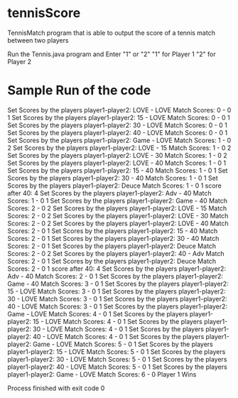 # tennisScore
TennisMatch program that is able to output the score of a tennis match between two players

Run the Tennis.java program and Enter "1" or "2"
"1" for Player 1
"2" for Player 2 

Sample Run of the code
=======================

Set Scores by the players player1-player2: LOVE - LOVE
Match Scores: 0 - 0
1
Set Scores by the players player1-player2: 15 - LOVE
Match Scores: 0 - 0
1
Set Scores by the players player1-player2: 30 - LOVE
Match Scores: 0 - 0
1
Set Scores by the players player1-player2: 40 - LOVE
Match Scores: 0 - 0
1
Set Scores by the players player1-player2: Game - LOVE
Match Scores: 1 - 0
2
Set Scores by the players player1-player2: LOVE - 15
Match Scores: 1 - 0
2
Set Scores by the players player1-player2: LOVE - 30
Match Scores: 1 - 0
2
Set Scores by the players player1-player2: LOVE - 40
Match Scores: 1 - 0
1
Set Scores by the players player1-player2: 15 - 40
Match Scores: 1 - 0
1
Set Scores by the players player1-player2: 30 - 40
Match Scores: 1 - 0
1
Set Scores by the players player1-player2: Deuce
Match Scores: 1 - 0
1
score after 40:  4
Set Scores by the players player1-player2: Adv - 40
Match Scores: 1 - 0
1
Set Scores by the players player1-player2: Game - 40
Match Scores: 2 - 0
2
Set Scores by the players player1-player2: LOVE - 15
Match Scores: 2 - 0
2
Set Scores by the players player1-player2: LOVE - 30
Match Scores: 2 - 0
2
Set Scores by the players player1-player2: LOVE - 40
Match Scores: 2 - 0
1
Set Scores by the players player1-player2: 15 - 40
Match Scores: 2 - 0
1
Set Scores by the players player1-player2: 30 - 40
Match Scores: 2 - 0
1
Set Scores by the players player1-player2: Deuce
Match Scores: 2 - 0
2
Set Scores by the players player1-player2: 40 - Adv
Match Scores: 2 - 0
1
Set Scores by the players player1-player2: Deuce
Match Scores: 2 - 0
1
score after 40:  4
Set Scores by the players player1-player2: Adv - 40
Match Scores: 2 - 0
1
Set Scores by the players player1-player2: Game - 40
Match Scores: 3 - 0
1
Set Scores by the players player1-player2: 15 - LOVE
Match Scores: 3 - 0
1
Set Scores by the players player1-player2: 30 - LOVE
Match Scores: 3 - 0
1
Set Scores by the players player1-player2: 40 - LOVE
Match Scores: 3 - 0
1
Set Scores by the players player1-player2: Game - LOVE
Match Scores: 4 - 0
1
Set Scores by the players player1-player2: 15 - LOVE
Match Scores: 4 - 0
1
Set Scores by the players player1-player2: 30 - LOVE
Match Scores: 4 - 0
1
Set Scores by the players player1-player2: 40 - LOVE
Match Scores: 4 - 0
1
Set Scores by the players player1-player2: Game - LOVE
Match Scores: 5 - 0
1
Set Scores by the players player1-player2: 15 - LOVE
Match Scores: 5 - 0
1
Set Scores by the players player1-player2: 30 - LOVE
Match Scores: 5 - 0
1
Set Scores by the players player1-player2: 40 - LOVE
Match Scores: 5 - 0
1
Set Scores by the players player1-player2: Game - LOVE
Match Scores: 6 - 0
Player 1 Wins

Process finished with exit code 0
